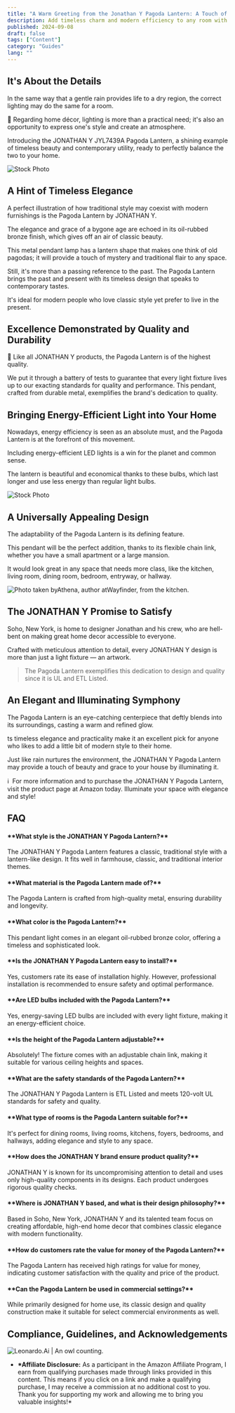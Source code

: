 ```yaml
---
title: "A Warm Greeting from the Jonathan Y Pagoda Lantern: A Touch of Elegance"
description: Add timeless charm and modern efficiency to any room with the Jonathan Y Pagoda Lantern. Its elegant design and energy-efficient LED bulbs make it a stylish and practical choice for any space.
published: 2024-09-08
draft: false
tags: ["Content"]
category: "Guides"
lang: ""
---
```



## It's About the Details

In the same way that a gentle rain provides life to a dry region, the correct lighting may do the same for a room.

📔 Regarding home décor, lighting is more than a practical need; it's also an opportunity to express one's style and create an atmosphere.


Introducing the JONATHAN Y JYL7439A Pagoda Lantern, a shining example of timeless beauty and contemporary utility, ready to perfectly balance the two to your home.

![Stock Photo](https://res-5.cloudinary.com/ddicetqs5/image/upload/f_auto,fl_force_strip,q_auto:best/v1/wayfinder-ghost-blog/light-fixture-main)

## A Hint of Timeless Elegance

A perfect illustration of how traditional style may coexist with modern furnishings is the Pagoda Lantern by JONATHAN Y.

The elegance and grace of a bygone age are echoed in its oil-rubbed bronze finish, which gives off an air of classic beauty.

This metal pendant lamp has a lantern shape that makes one think of old pagodas; it will provide a touch of mystery and traditional flair to any space.

Still, it's more than a passing reference to the past. The Pagoda Lantern brings the past and present with its timeless design that speaks to contemporary tastes.

It's ideal for modern people who love classic style yet prefer to live in the present.

## Excellence Demonstrated by Quality and Durability

🤩 Like all JONATHAN Y products, the Pagoda Lantern is of the highest quality.

We put it through a battery of tests to guarantee that every light fixture lives up to our exacting standards for quality and performance. This pendant, crafted from durable metal, exemplifies the brand's dedication to quality.

## Bringing Energy-Efficient Light into Your Home

Nowadays, energy efficiency is seen as an absolute must, and the Pagoda Lantern is at the forefront of this movement.

Including energy-efficient LED lights is a win for the planet and common sense.

The lantern is beautiful and economical thanks to these bulbs, which last longer and use less energy than regular light bulbs.

![Stock Photo](https://res-4.cloudinary.com/ddicetqs5/image/upload/f_auto,fl_force_strip,q_auto:best/v1/wayfinder-ghost-blog/light-fixture-room)

## A Universally Appealing Design

The adaptability of the Pagoda Lantern is its defining feature.

This pendant will be the perfect addition, thanks to its flexible chain link, whether you have a small apartment or a large mansion.

It would look great in any space that needs more class, like the kitchen, living room, dining room, bedroom, entryway, or hallway.

![Photo taken byAthena, author atWayfinder, from the kitchen.](https://res-1.cloudinary.com/ddicetqs5/image/upload/f_auto,fl_force_strip,q_auto:best/v1/wayfinder-ghost-blog/led_pendant_light)

## The JONATHAN Y Promise to Satisfy

Soho, New York, is home to designer Jonathan and his crew, who are hell-bent on making great home decor accessible to everyone.

Crafted with meticulous attention to detail, every JONATHAN Y design is more than just a light fixture — an artwork.

> The Pagoda Lantern exemplifies this dedication to design and quality since it is UL and ETL Listed.

## An Elegant and Illuminating Symphony

The Pagoda Lantern is an eye-catching centerpiece that deftly blends into its surroundings, casting a warm and refined glow.

ts timeless elegance and practicality make it an excellent pick for anyone who likes to add a little bit of modern style to their home.

Just like rain nurtures the environment, the JONATHAN Y Pagoda Lantern may provide a touch of beauty and grace to your house by illuminating it.

ℹ ️ For more information and to purchase the JONATHAN Y Pagoda Lantern, visit the product page at Amazon today. Illuminate your space with elegance and style!

## FAQ

#### \***\*What style is the JONATHAN Y Pagoda Lantern?\*\***

The JONATHAN Y Pagoda Lantern features a classic, traditional style with a lantern-like design. It fits well in farmhouse, classic, and traditional interior themes.

#### \***\*What material is the Pagoda Lantern made of?\*\***

The Pagoda Lantern is crafted from high-quality metal, ensuring durability and longevity.

#### \***\*What color is the Pagoda Lantern?\*\***

This pendant light comes in an elegant oil-rubbed bronze color, offering a timeless and sophisticated look.

#### \***\*Is the JONATHAN Y Pagoda Lantern easy to install?\*\***

Yes, customers rate its ease of installation highly. However, professional installation is recommended to ensure safety and optimal performance.

#### \***\*Are LED bulbs included with the Pagoda Lantern?\*\***

Yes, energy-saving LED bulbs are included with every light fixture, making it an energy-efficient choice.

#### \***\*Is the height of the Pagoda Lantern adjustable?\*\***

Absolutely! The fixture comes with an adjustable chain link, making it suitable for various ceiling heights and spaces.

#### \***\*What are the safety standards of the Pagoda Lantern?\*\***

The JONATHAN Y Pagoda Lantern is ETL Listed and meets 120-volt UL standards for safety and quality.

#### \***\*What type of rooms is the Pagoda Lantern suitable for?\*\***

It's perfect for dining rooms, living rooms, kitchens, foyers, bedrooms, and hallways, adding elegance and style to any space.

#### \***\*How does the JONATHAN Y brand ensure product quality?\*\***

JONATHAN Y is known for its uncompromising attention to detail and uses only high-quality components in its designs. Each product undergoes rigorous quality checks.

#### \***\*Where is JONATHAN Y based, and what is their design philosophy?\*\***

Based in Soho, New York, JONATHAN Y and its talented team focus on creating affordable, high-end home decor that combines classic elegance with modern functionality.

#### \***\*How do customers rate the value for money of the Pagoda Lantern?\*\***

The Pagoda Lantern has received high ratings for value for money, indicating customer satisfaction with the quality and price of the product.

#### \***\*Can the Pagoda Lantern be used in commercial settings?\*\***

While primarily designed for home use, its classic design and quality construction make it suitable for select commercial environments as well.

## Compliance, Guidelines, and Acknowledgements

![Leonardo.Ai | An owl counting.](https://res-5.cloudinary.com/ddicetqs5/image/upload/f_auto,fl_force_strip,q_auto:best/v1/wayfinder-ghost-blog/0_uGgtPirpHbchvnrc)

- **\*Affiliate Disclosure:** As a participant in the Amazon Affiliate Program, I earn from qualifying purchases made through links provided in this content. This means if you click on a link and make a qualifying purchase, I may receive a commission at no additional cost to you. Thank you for supporting my work and allowing me to bring you valuable insights!\*
